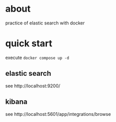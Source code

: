 # about
practice of elastic search with docker

# quick start
execute `docker compose up -d`
## elastic search
see http://localhost:9200/
## kibana
see http://localhost:5601/app/integrations/browse
